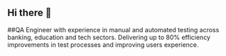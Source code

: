 ## Hi there 👋
##QA Engineer with experience in manual and automated testing across banking, education and tech sectors. 
Delivering up to 80% efficiency improvements in test processes and improving users experience.

<!--
**apv1234/apv1234** is a ✨ _special_ ✨ repository because its `README.md` (this file) appears on your GitHub profile.

Here are some ideas to get you started:

## SKILLS
##*Testing Tools:* Selenium Webdriver, HP ALM, Postman, UFT One, DevTools 
##*Languages and Frameworks:* Python, Java (basic) 


## 📫 How to reach me: 
    [Linkedin](https://www.linkedin.com/in/andrea-ponce-vera2024/)

